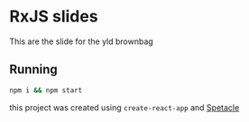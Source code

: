 # RxJS slides
This are the slide for the yld brownbag

## Running

```bash
npm i && npm start
```

this project was created using `create-react-app` and [Spetacle](https://github.com/FormidableLabs/spectacle)
